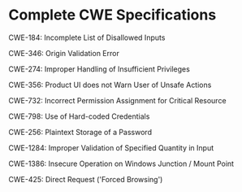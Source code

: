 

# Complete CWE Specifications

CWE-184: Incomplete List of Disallowed Inputs

CWE-346: Origin Validation Error

CWE-274: Improper Handling of Insufficient Privileges

CWE-356: Product UI does not Warn User of Unsafe Actions

CWE-732: Incorrect Permission Assignment for Critical Resource

CWE-798: Use of Hard-coded Credentials

CWE-256: Plaintext Storage of a Password

CWE-1284: Improper Validation of Specified Quantity in Input

CWE-1386: Insecure Operation on Windows Junction / Mount Point

CWE-425: Direct Request ('Forced Browsing')
